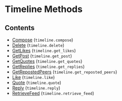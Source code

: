 # Timeline Methods

## Contents

 - [Compose](Compose.md) (`timeline.compose`)
 - [Delete](Delete.md) (`timeline.delete`)
 - [GetLikes](GetLikes.md) (`timeline.get_likes`)
 - [GetPost](GetPost.md) (`timeline.get_post`)
 - [GetQuotes](GetQuotes.md) (`timeline.get_quotes`)
 - [GetReplies](GetReplies.md) (`timeline.get_replies`)
 - [GetRepostedPeers](GetRepostedPeers.md) (`timeline.get_reposted_peers`)
 - [Like](Like.md) (`timeline.like`)
 - [Quote](Quote.md) (`timeline.quote`)
 - [Reply](Reply.md) (`timeline.reply`)
 - [RetrieveFeed](RetrieveFeed.md) (`timeline.retrieve_feed`)